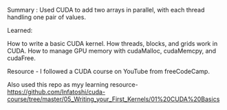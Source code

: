 Summary : Used CUDA to add two arrays in parallel, with each thread handling one pair of values.

Learned:

 How to write a basic CUDA kernel.
 How threads, blocks, and grids work in CUDA.
 How to manage GPU memory with cudaMalloc, cudaMemcpy, and cudaFree.

 Resource - I followed a CUDA course on YouTube from freeCodeCamp. 
 
Also used this repo as myy learning resource- 
https://github.com/Infatoshi/cuda-course/tree/master/05_Writing_your_First_Kernels/01%20CUDA%20Basics
 

